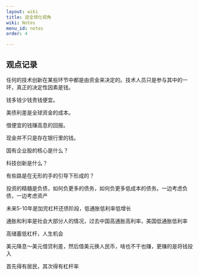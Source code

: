 ```yaml
---
layout: wiki
title: 逆全球化视角
wiki: Notes
menu_id: notes
order: 4

---
```


## 观点记录

任何的技术创新在某些环节中都是由资金来决定的。技术人员只是参与其中的一环，真正的决定性因素是钱。

钱多钱少钱贵钱便宜。

美债利差是全球资金的成本。

借便宜的钱赚高息的回报。

现金并不只是存在银行里的钱。

国有企业股的核心是什么？

科技创新是什么？

有些路是在无形的手的引导下形成的？

投资的精髓是负债，如何负更多的债务，如何负更多低成本的债务。一边考虑负债，一边考虑资产

未来5-10年是加完杠杆还债阶段，低通胀低利率低增长

通胀和利率是社会大部分人的情况，过去中国高通胀高利率，美国低通胀低利率

高储蓄低杠杆，人生机会

美元降息～美元借贷利差，然后借美元换人民币，啥也不干也赚，更赚的是将钱投入

首先得有居民，其次得有杠杆率